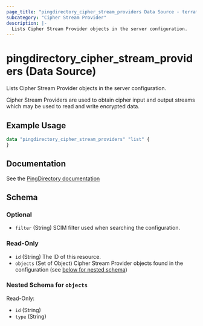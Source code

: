 ```yaml
---
page_title: "pingdirectory_cipher_stream_providers Data Source - terraform-provider-pingdirectory"
subcategory: "Cipher Stream Provider"
description: |-
  Lists Cipher Stream Provider objects in the server configuration.
---
```


# pingdirectory_cipher_stream_providers (Data Source)

Lists Cipher Stream Provider objects in the server configuration.

Cipher Stream Providers are used to obtain cipher input and output streams which may be used to read and write encrypted data.

## Example Usage

```terraform
data "pingdirectory_cipher_stream_providers" "list" {
}
```

## Documentation
See the [PingDirectory documentation](https://docs.pingidentity.com/r/en-us/pingdirectory-93/pd_sec_config_cipher_stream_provs)

<!-- schema generated by tfplugindocs -->
## Schema

### Optional

- `filter` (String) SCIM filter used when searching the configuration.

### Read-Only

- `id` (String) The ID of this resource.
- `objects` (Set of Object) Cipher Stream Provider objects found in the configuration (see [below for nested schema](#nestedatt--objects))

<a id="nestedatt--objects"></a>
### Nested Schema for `objects`

Read-Only:

- `id` (String)
- `type` (String)

